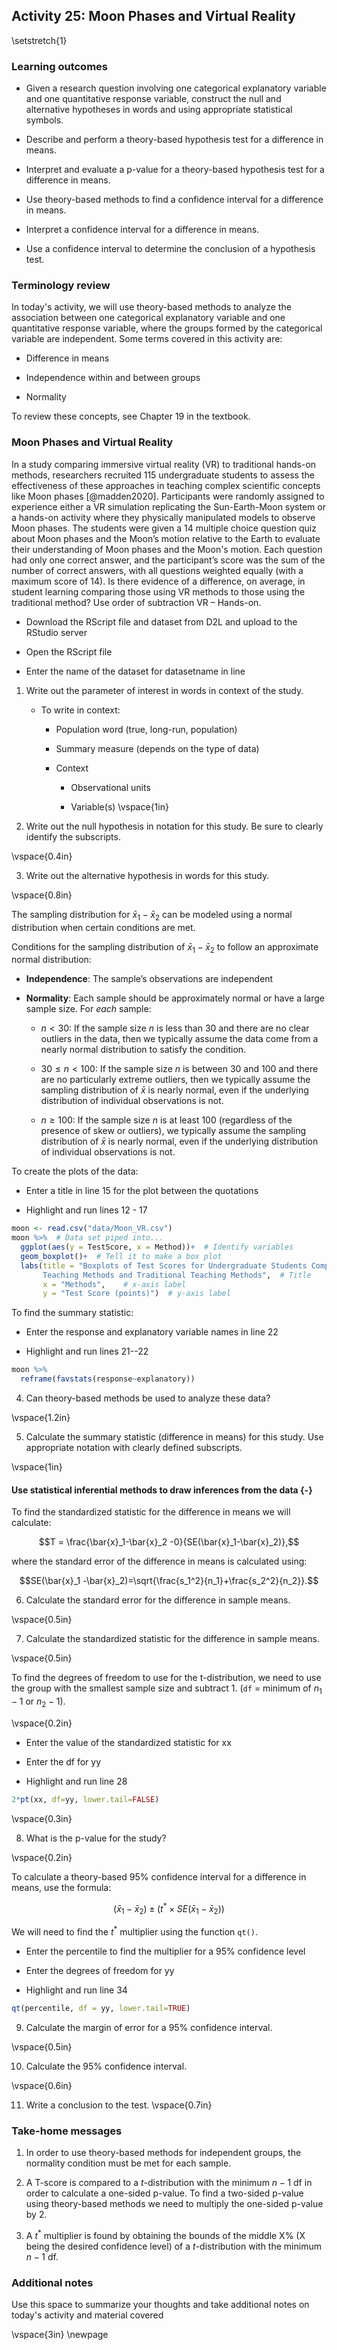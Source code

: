 ## Activity 25: Moon Phases and Virtual Reality

\setstretch{1}

### Learning outcomes

* Given a research question involving one categorical explanatory variable and one quantitative response variable, construct the null and alternative hypotheses
  in words and using appropriate statistical symbols.

* Describe and perform a theory-based hypothesis test for a difference in means.

* Interpret and evaluate a p-value for a theory-based hypothesis test for a difference in means.

* Use theory-based methods to find a confidence interval for a difference in means.

* Interpret a confidence interval for a difference in means.

* Use a confidence interval to determine the conclusion of a hypothesis test.

### Terminology review

In today's activity, we will use theory-based methods to analyze the association between one categorical explanatory variable and one quantitative response variable, where the groups formed by the categorical variable are independent. Some terms covered in this activity are:

* Difference in means

* Independence within and between groups

* Normality

To review these concepts, see Chapter 19 in the textbook.


### Moon Phases and Virtual Reality 

In a study comparing immersive virtual reality (VR) to traditional hands-on methods, researchers recruited 115 undergraduate students to assess the effectiveness of these approaches in teaching complex scientific concepts like Moon phases [@madden2020]. Participants were randomly assigned to experience either a VR simulation replicating the Sun-Earth-Moon system or a hands-on activity where they physically manipulated models to observe Moon phases. The students were given a 14 multiple choice question quiz about Moon phases and the Moon’s motion relative to the Earth to evaluate their understanding of Moon phases and the Moon's motion. Each question had only one correct answer, and the participant’s score was the sum of the number of correct answers, with all questions weighted equally (with a maximum score of 14).  Is there evidence of a difference, on average, in student learning comparing those using VR methods to those using the traditional method? Use order of subtraction VR – Hands-on. 

* Download the RScript file and dataset from D2L and upload to the RStudio server

* Open the RScript file

* Enter the name of the dataset for datasetname in line 

1. Write out the parameter of interest in words in context of the study.

    * To write in context:

        - Population word (true, long-run, population)

        - Summary measure (depends on the type of data)

        - Context

            - Observational units

            - Variable(s)
\vspace{1in}

2.  Write out the null hypothesis in notation for this study.  Be sure to clearly identify the subscripts.

\vspace{0.4in}

3. Write out the alternative hypothesis in words for this study.

\vspace{0.8in}

The sampling distribution for $\bar{x}_1-\bar{x}_2$ can be modeled using a normal distribution when certain conditions are met.

Conditions for the sampling distribution of $\bar{x}_1-\bar{x}_2$ to follow an approximate normal distribution:

* **Independence**: The sample’s observations are independent

* **Normality**: Each sample should be approximately normal or have a large sample size. For *each* sample:

    - $n < 30$: If the sample size $n$ is less than 30 and there are no clear outliers in the data, then we typically assume the data come from a nearly normal distribution to satisfy the condition.

    - $30 \le n < 100$: If the sample size $n$ is between 30 and 100 and there are no particularly extreme outliers, then we typically assume the sampling distribution of $\bar{x}$ is nearly normal, even if the underlying distribution of individual observations is not.
    
     - $n \geq 100$: If the sample size $n$ is at least 100 (regardless of the presence of skew or outliers), we typically assume the sampling distribution of $\bar{x}$ is nearly normal, even if the underlying distribution of individual observations is not.

To create the plots of the data:

* Enter a title in line 15 for the plot between the quotations

* Highlight and run lines 12 - 17


``` r
moon <- read.csv("data/Moon_VR.csv")
moon %>%  # Data set piped into...
  ggplot(aes(y = TestScore, x = Method))+  # Identify variables
  geom_boxplot()+  # Tell it to make a box plot
  labs(title = "Boxplots of Test Scores for Undergraduate Students Comparing VR 
       Teaching Methods and Traditional Teaching Methods",  # Title
       x = "Methods",    # x-axis label
       y = "Test Score (points)")  # y-axis label
```

To find the summary statistic:

* Enter the response and explanatory variable names in line 22

* Highlight and run lines 21--22


``` r
moon %>%
  reframe(favstats(response~explanatory))
```

4.  Can theory-based methods be used to analyze these data?

\vspace{1.2in}

5. Calculate the summary statistic (difference in means) for this study.  Use appropriate notation with clearly defined subscripts.

\vspace{1in}

#### Use statistical inferential methods to draw inferences from the data {-}

To find the standardized statistic for the difference in means we will calculate:

$$T = \frac{\bar{x}_1-\bar{x}_2 -0}{SE(\bar{x}_1-\bar{x}_2)},$$

where the standard error of the difference in means is calculated using:

$$SE(\bar{x}_1 -\bar{x}_2)=\sqrt{\frac{s_1^2}{n_1}+\frac{s_2^2}{n_2}}.$$

6.  Calculate the standard error for the difference in sample means.

\vspace{0.5in}

7.  Calculate the standardized statistic for the difference in sample means.

\vspace{0.5in}

To find the degrees of freedom to use for the t-distribution, we need to use the group with the smallest sample size and subtract 1.  (`df` = minimum of $n_1 - 1$ or  $n_2 - 1$).  

\vspace{0.2in}

* Enter the value of the standardized statistic for xx

* Enter the df for yy

* Highlight and run line 28


``` r
2*pt(xx, df=yy, lower.tail=FALSE)
```
\vspace{0.3in}

8.  What is the p-value for the study?

\vspace{0.2in}

To calculate a theory-based 95\% confidence interval for a difference in means, use the formula:

$$(\bar{x}_1- \bar{x}_2)\pm (t^* \times SE(\bar{x}_1- \bar{x}_2))$$

We will need to find the $t^*$ multiplier using the function `qt()`.  

* Enter the percentile to find the multiplier for a 95\% confidence level

* Enter the degrees of freedom for yy

* Highlight and run line 34


``` r
qt(percentile, df = yy, lower.tail=TRUE)
```
9.  Calculate the margin of error for a 95\% confidence interval.

\vspace{0.5in}

10. Calculate the 95\% confidence interval.

\vspace{0.6in}

11. Write a conclusion to the test.
\vspace{0.7in}

### Take-home messages

1.  In order to use theory-based methods for independent groups, the normality condition must be met for each sample.  

2.  A T-score is compared to a $t$-distribution with the minimum $n - 1$ df in order to calculate a one-sided p-value. To find a two-sided p-value using theory-based methods we need to multiply the one-sided p-value by 2.  

3.  A $t^*$ multiplier is found by obtaining the bounds of the middle X% (X being the desired confidence level) of a $t$-distribution with the minimum $n - 1$ df.


### Additional notes

Use this space to summarize your thoughts and take additional notes on today's activity and material covered

\vspace{3in}
\newpage



